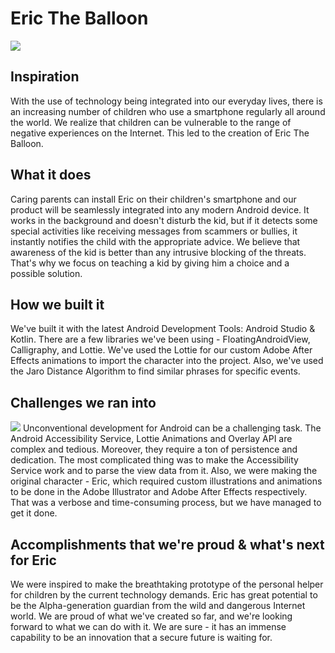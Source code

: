 
# Eric The Balloon
![](https://media.giphy.com/media/WO5Cq5kKCQNkNk5e1P/giphy.gif)
## Inspiration

With the use of technology being integrated into our everyday lives, there is an increasing number of children who use a smartphone regularly all around the world. We realize that children can be vulnerable to the range of negative experiences on the Internet. This led to the creation of Eric The Balloon.

## What it does

Caring parents can install Eric on their children's smartphone and our product will be seamlessly integrated into any modern Android device. It works in the background and doesn't disturb the kid, but if it detects some special activities like receiving messages from scammers or bullies, it instantly notifies the child with the appropriate advice. We believe that awareness of the kid is better than any intrusive blocking of the threats. That's why we focus on teaching a kid by giving him a choice and a possible solution.

## How we built it

We've built it with the latest Android Development Tools: Android Studio & Kotlin. There are a few libraries we've been using - FloatingAndroidView, Calligraphy, and Lottie. We've used the Lottie for our custom Adobe After Effects animations to import the character into the project. Also, we've used the Jaro Distance Algorithm to find similar phrases for specific events.

## Challenges we ran into
![](https://media.giphy.com/media/gL2nV10gzbNiigMe0t/giphy.gif)
Unconventional development for Android can be a challenging task. The Android Accessibility Service, Lottie Animations and Overlay API are complex and tedious. Moreover, they require a ton of persistence and dedication. The most complicated thing was to make the Accessibility Service work and to parse the view data from it. Also, we were making the original character - Eric, which required custom illustrations and animations to be done in the Adobe Illustrator and Adobe After Effects respectively. That was a verbose and time-consuming process, but we have managed to get it done.

## Accomplishments that we're proud & what's next for Eric

We were inspired to make the breathtaking prototype of the personal helper for children by the current technology demands. Eric has great potential to be the Alpha-generation guardian from the wild and dangerous Internet world. We are proud of what we've created so far, and we're looking forward to what we can do with it. We are sure - it has an immense capability to be an innovation that a secure future is waiting for.